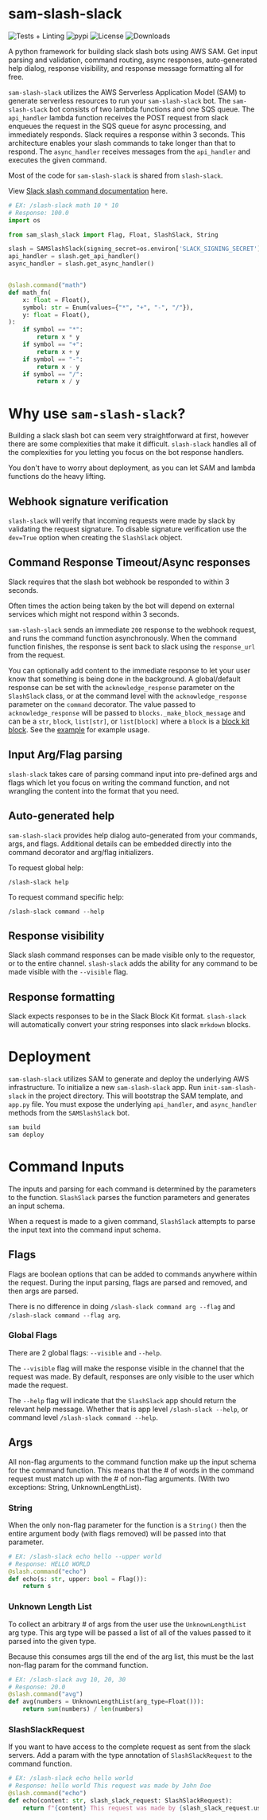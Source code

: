 # sam-slash-slack

![Tests + Linting](https://github.com/henryivesjones/sam-slash-slack/actions/workflows/checks.yml/badge.svg?branch=main&event=push)
![pypi](https://img.shields.io/pypi/v/sam-slash-slack)
![License](https://img.shields.io/pypi/l/sam-slash-slack)
![Downloads](https://img.shields.io/pypi/dm/sam-slash-slack)

A python framework for building slack slash bots using AWS SAM. Get input parsing and validation, command routing, async responses, auto-generated help dialog, response visibility, and response message formatting all for free.

`sam-slash-slack` utilizes the AWS Serverless Application Model (SAM) to generate serverless resources to run your `sam-slash-slack` bot. The `sam-slash-slack` bot consists of two lambda functions and one SQS queue. The `api_handler` lambda function receives the POST request from slack enqueues the request in the SQS queue for async processing, and immediately responds. Slack requires a response within 3 seconds. This architecture enables your slash commands to take longer than that to respond. The `async_handler` receives messages from the `api_handler` and executes the given command.

Most of the code for `sam-slash-slack` is shared from `slash-slack`.

View [Slack slash command documentation](https://api.slack.com/interactivity/slash-commands) here.

```python
# EX: /slash-slack math 10 * 10
# Response: 100.0
import os

from sam_slash_slack import Flag, Float, SlashSlack, String

slash = SAMSlashSlack(signing_secret=os.environ['SLACK_SIGNING_SECRET'])
api_handler = slash.get_api_handler()
async_handler = slash.get_async_handler()


@slash.command("math")
def math_fn(
    x: float = Float(),
    symbol: str = Enum(values={"*", "+", "-", "/"}),
    y: float = Float(),
):
    if symbol == "*":
        return x * y
    if symbol == "+":
        return x + y
    if symbol == "-":
        return x - y
    if symbol == "/":
        return x / y
```

# Why use `sam-slash-slack`?

Building a slack slash bot can seem very straightforward at first, however there are some complexities that make it difficult. `slash-slack` handles all of the complexities for you letting you focus on the bot response handlers.

You don't have to worry about deployment, as you can let SAM and lambda functions do the heavy lifting.

## Webhook signature verification

`slash-slack` will verify that incoming requests were made by slack by validating the request signature. To disable signature verification use the `dev=True` option when creating the `SlashSlack` object.

## Command Response Timeout/Async responses

Slack requires that the slash bot webhook be responded to within 3 seconds.

Often times the action being taken by the bot will depend on external services which might not respond within 3 seconds.

`sam-slash-slack` sends an immediate `200` response to the webhook request, and runs the command function asynchronously. When the command function finishes, the response is sent back to slack using the `response_url` from the request.

You can optionally add content to the immediate response to let your user know that something is being
done in the background. A global/default response can be set with the `acknowledge_response` parameter on
the `SlashSlack` class, or at the command level with the `acknowledge_response` parameter on the `command` decorator.
The value passed to `acknowledge_response` will be passed to `blocks._make_block_message` and can be a `str`, `block`, `list[str]`, or `list[block]`
where a `block` is a [block kit block](https://api.slack.com/block-kit/building#getting_started).
See the [example](https://github.com/henryivesjones/slash-slack/blob/main/example.py) for example usage.

## Input Arg/Flag parsing

`slash-slack` takes care of parsing command input into pre-defined args and flags which let you focus on writing the command function, and not wrangling the content into the format that you need.

## Auto-generated help

`sam-slash-slack` provides help dialog auto-generated from your commands, args, and flags. Additional details can be embedded directly into the command decorator and arg/flag initializers.

To request global help:

```
/slash-slack help
```

To request command specific help:

```
/slash-slack command --help
```

## Response visibility

Slack slash command responses can be made visible only to the requestor, or to the entire channel. `slash-slack` adds the ability for any command to be made visible with the `--visible` flag.

## Response formatting

Slack expects responses to be in the Slack Block Kit format. `slash-slack` will automatically convert your string responses into slack `mrkdown` blocks.

# Deployment

`sam-slash-slack` utilizes SAM to generate and deploy the underlying AWS infrastructure. To initialize a new `sam-slash-slack` app. Run `init-sam-slash-slack` in the project directory. This will bootstrap the SAM template, and `app.py` file.
You must expose the underlying `api_handler`, and `async_handler` methods from the `SAMSlashSlack` bot.

```bash
sam build
sam deploy

```

# Command Inputs

The inputs and parsing for each command is determined by the parameters to the function. `SlashSlack` parses the function parameters and generates an input schema.

When a request is made to a given command, `SlashSlack` attempts to parse the input text into the command input schema.

## Flags

Flags are boolean options that can be added to commands anywhere within the request. During the input parsing, flags are parsed and removed, and then args are parsed.

There is no difference in doing `/slash-slack command arg --flag` and `/slash-slack command --flag arg`.

### Global Flags

There are 2 global flags: `--visible` and `--help`.

The `--visible` flag will make the response visible in the channel that the request was made. By default, responses are only visible to the user which made the request.

The `--help` flag will indicate that the `SlashSlack` app should return the relevant help message. Whether that is app level `/slash-slack --help`, or command level `/slash-slack command --help`.

## Args

All non-flag arguments to the command function make up the input schema for the command function. This means that the # of words in the command request must match up with the # of non-flag arguments. (With two exceptions: String, UnknownLengthList).

### String

When the only non-flag parameter for the function is a `String()` then the entire argument body (with flags removed) will be passed into that parameter.

```python
# EX: /slash-slack echo hello --upper world
# Response: HELLO WORLD
@slash.command("echo")
def echo(s: str, upper: bool = Flag()):
    return s
```

### Unknown Length List

To collect an arbitrary # of args from the user use the `UnknownLengthList` arg type. This arg type will be passed a list of all of the values passed to it parsed into the given type.

Because this consumes args till the end of the arg list, this must be the last non-flag param for the command function.

```python
# EX: /slash-slack avg 10, 20, 30
# Response: 20.0
@slash.command("avg")
def avg(numbers = UnknownLengthList(arg_type=Float())):
    return sum(numbers) / len(numbers)
```

### SlashSlackRequest

If you want to have access to the complete request as sent from the slack servers. Add a param with the type annotation of `SlashSlackRequest` to the command function.

```python
# EX: /slash-slack echo hello world
# Response: hello world This request was made by John Doe
@slash.command("echo")
def echo(content: str, slash_slack_request: SlashSlackRequest):
    return f"{content} This request was made by {slash_slack_request.user_name}"

```
